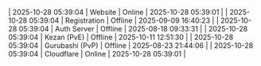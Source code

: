| 2025-10-28 05:39:04 | Website | Online | 2025-10-28 05:39:01 |
| 2025-10-28 05:39:04 | Registration | Offline | 2025-09-09 16:40:23 |
| 2025-10-28 05:39:04 | Auth Server | Offline | 2025-08-18 09:33:31 |
| 2025-10-28 05:39:04 | Kezan (PvE) | Offline | 2025-10-11 12:51:30 |
| 2025-10-28 05:39:04 | Gurubashi (PvP) | Offline | 2025-08-23 21:44:06 |
| 2025-10-28 05:39:04 | Cloudflare | Online | 2025-10-28 05:39:01 |
